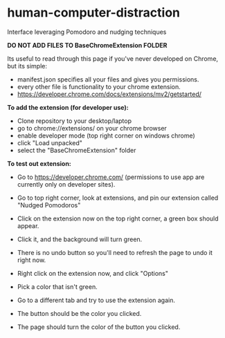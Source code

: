 # human-computer-distraction
Interface leveraging Pomodoro and nudging techniques

**DO NOT ADD FILES TO BaseChromeExtension FOLDER**

Its useful to read through this page if you've never developed on Chrome, but its simple:
- manifest.json specifies all your files and gives you permissions.
- every other file is functionality to your chrome extension.
- https://developer.chrome.com/docs/extensions/mv2/getstarted/

**To add the extension (for developer use):**
- Clone repository to your desktop/laptop
- go to chrome://extensions/ on your chrome browser
- enable developer mode (top right corner on windows chrome)
- click "Load unpacked"
- select the "BaseChromeExtension" folder

**To test out extension:**
- Go to https://developer.chrome.com/ (permissions to use app are currently only on developer sites).
- Go to top right corner, look at extensions, and pin our extension called "Nudged Pomodoros"
- Click on the extension now on the top right corner, a green box should appear.
- Click it, and the background will turn green.
- There is no undo button so you'll need to refresh the page to undo it right now.

- Right click on the extension now, and click "Options"
- Pick a color that isn't green.
- Go to a different tab and try to use the extension again.
- The button should be the color you clicked.
- The page should turn the color of the button you clicked.
